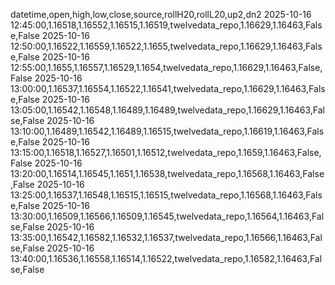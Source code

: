 datetime,open,high,low,close,source,rollH20,rollL20,up2,dn2
2025-10-16 12:45:00,1.16518,1.16552,1.16515,1.16519,twelvedata_repo,1.16629,1.16463,False,False
2025-10-16 12:50:00,1.16522,1.16559,1.16522,1.1655,twelvedata_repo,1.16629,1.16463,False,False
2025-10-16 12:55:00,1.1655,1.16557,1.16529,1.1654,twelvedata_repo,1.16629,1.16463,False,False
2025-10-16 13:00:00,1.16537,1.16554,1.16522,1.16541,twelvedata_repo,1.16629,1.16463,False,False
2025-10-16 13:05:00,1.16542,1.16548,1.16489,1.16489,twelvedata_repo,1.16629,1.16463,False,False
2025-10-16 13:10:00,1.16489,1.16542,1.16489,1.16515,twelvedata_repo,1.16619,1.16463,False,False
2025-10-16 13:15:00,1.16518,1.16527,1.16501,1.16512,twelvedata_repo,1.1659,1.16463,False,False
2025-10-16 13:20:00,1.16514,1.16545,1.1651,1.16538,twelvedata_repo,1.16568,1.16463,False,False
2025-10-16 13:25:00,1.16537,1.16548,1.16515,1.16515,twelvedata_repo,1.16568,1.16463,False,False
2025-10-16 13:30:00,1.16509,1.16566,1.16509,1.16545,twelvedata_repo,1.16564,1.16463,False,False
2025-10-16 13:35:00,1.16542,1.16582,1.16532,1.16537,twelvedata_repo,1.16566,1.16463,False,False
2025-10-16 13:40:00,1.16536,1.16558,1.16514,1.16522,twelvedata_repo,1.16582,1.16463,False,False
